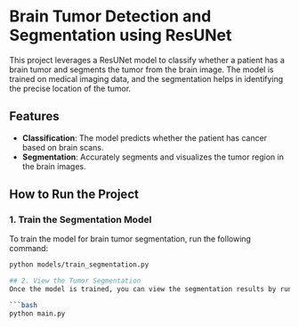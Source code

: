 # Brain Tumor Detection and Segmentation using ResUNet

This project leverages a ResUNet model to classify whether a patient has a brain tumor and segments the tumor from the brain image. The model is trained on medical imaging data, and the segmentation helps in identifying the precise location of the tumor.

## Features
- **Classification**: The model predicts whether the patient has cancer based on brain scans.
- **Segmentation**: Accurately segments and visualizes the tumor region in the brain images.

## How to Run the Project

### 1. Train the Segmentation Model
To train the model for brain tumor segmentation, run the following command:

```bash
python models/train_segmentation.py

## 2. View the Tumor Segmentation
Once the model is trained, you can view the segmentation results by running:

```bash
python main.py

